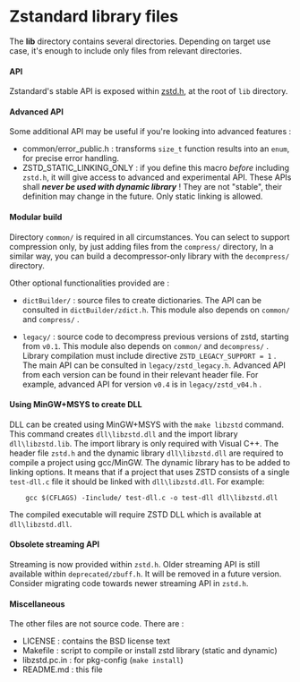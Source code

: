 Zstandard library files
================================

The __lib__ directory contains several directories.
Depending on target use case, it's enough to include only files from relevant directories.


#### API

Zstandard's stable API is exposed within [zstd.h](zstd.h),
at the root of `lib` directory.


#### Advanced API

Some additional API may be useful if you're looking into advanced features :
- common/error_public.h : transforms `size_t` function results into an `enum`,
                          for precise error handling.
- ZSTD_STATIC_LINKING_ONLY : if you define this macro _before_ including `zstd.h`,
                          it will give access to advanced and experimental API.
                          These APIs shall ___never be used with dynamic library___ !
                          They are not "stable", their definition may change in the future.
                          Only static linking is allowed.


#### Modular build

Directory `common/` is required in all circumstances.
You can select to support compression only, by just adding files from the `compress/` directory,
In a similar way, you can build a decompressor-only library with the `decompress/` directory.

Other optional functionalities provided are :

- `dictBuilder/`  : source files to create dictionaries.
                    The API can be consulted in `dictBuilder/zdict.h`.
                    This module also depends on `common/` and `compress/` .

- `legacy/` : source code to decompress previous versions of zstd, starting from `v0.1`.
              This module also depends on `common/` and `decompress/` .
              Library compilation must include directive `ZSTD_LEGACY_SUPPORT = 1` .
              The main API can be consulted in `legacy/zstd_legacy.h`.
              Advanced API from each version can be found in their relevant header file.
              For example, advanced API for version `v0.4` is in `legacy/zstd_v04.h` .


#### Using MinGW+MSYS to create DLL

DLL can be created using MinGW+MSYS with the `make libzstd` command.
This command creates `dll\libzstd.dll` and the import library `dll\libzstd.lib`.
The import library is only required with Visual C++.
The header file `zstd.h` and the dynamic library `dll\libzstd.dll` are required to
compile a project using gcc/MinGW.
The dynamic library has to be added to linking options.
It means that if a project that uses ZSTD consists of a single `test-dll.c`
file it should be linked with `dll\libzstd.dll`. For example:
```
    gcc $(CFLAGS) -Iinclude/ test-dll.c -o test-dll dll\libzstd.dll
```
The compiled executable will require ZSTD DLL which is available at `dll\libzstd.dll`.


#### Obsolete streaming API

Streaming is now provided within `zstd.h`.
Older streaming API is still available within `deprecated/zbuff.h`.
It will be removed in a future version.
Consider migrating code towards newer streaming API in `zstd.h`.


#### Miscellaneous

The other files are not source code. There are :

 - LICENSE : contains the BSD license text
 - Makefile : script to compile or install zstd library (static and dynamic)
 - libzstd.pc.in : for pkg-config (`make install`)
 - README.md : this file

